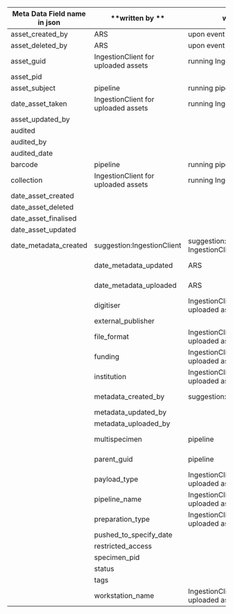 | **Meta Data Field name in json** | **written by      ** | **when** | **saved where** | **when** | **Relevant into ** |
|----------------------------------|----------------------|----------|-----------------|----------|--------------------|
| asset_created_by                 | ARS    |upon event |ARS     |upon ARS call |             |
| asset_deleted_by                 | ARS    |upon event |ARS     |upon ARS call |             |
| asset_guid                 | IngestionClient for uploaded assets    |running IngestionClient| metadata file   |running IngestionClient |             |
| asset_pid                 |     | |     | |             |
| asset_subject                  | pipeline    |running pipeline |   ARS  |upon ARS call |             |
| date_asset_taken                 | IngestionClient for uploaded assets    |running IngestionClient|metadata file    |running IngestionClient |             |
| asset_updated_by                   |   | |     | |             |
| audited                    |     | |     | |             |
| audited_by                    |      | |     | |             |
| audited_date                  |      | |     | |             |
|barcode| pipeline     |running pipeline |  ARS   |upon ARS call |             |
|collection| IngestionClient for uploaded assets     | running IngestionClient|   metadata file   |running IngestionClient  |             |
|date_asset_created|      | |     | |             |
|date_asset_deleted|      | |     | |             |
|date_asset_finalised|      | |     | |             |
|date_asset_updated|      | |     | |             |
|date_metadata_created|     suggestion:IngestionClient     |suggestion:running IngestionClient  |suggestion: metadata file    | |             |
    |date_metadata_updated| ARS    |upon event |ARS     |upon ARS call |             |
    |date_metadata_uploaded| ARS    |upon event |ARS     |upon ARS call |             |
    |digitiser|IngestionClient for uploaded assets |running IngestionClient     |metadata file |             ||
    |external_publisher|      | |     | |             |
    |file_format| IngestionClient for uploaded assets |running IngestionClient     |metadata file |             ||
    |funding| IngestionClient for uploaded assets|running IngestionClient     |metadata file |             ||
    |institution| IngestionClient for uploaded assets|running IngestionClient    |metadata file |             ||
    |metadata_created_by| suggestion:IngestionClient     |suggestion:running IngestionClient  |suggestion: metadata file    | |             |
    |metadata_updated_by|      | |     | |             |
    |metadata_uploaded_by|      | |     | |             |
    |multispecimen| pipeline     | running pipeline|    ARS |upon ARS call |             |
    |parent_guid| pipeline     |running pipeline:derivative |metadata file     | |             |
    |payload_type| IngestionClient for uploaded assets |running IngestionClient     |metadata file |             ||
    |pipeline_name| IngestionClient for uploaded assets |running IngestionClient     |metadata file |             ||
    |preparation_type| IngestionClient for uploaded assets   |running IngestionClient/pipeline  |metadata file      | |             |
    |pushed_to_specify_date|      | |     | |             |
    |restricted_access|      | |     | |             |
    |specimen_pid|      | |     | |             |
    |status|      | |     | |             |
    |tags|      | |     | |             |
    |workstation_name| IngestionClient for uploaded assets    |running IngestionClient |  metadata file    | |             |

